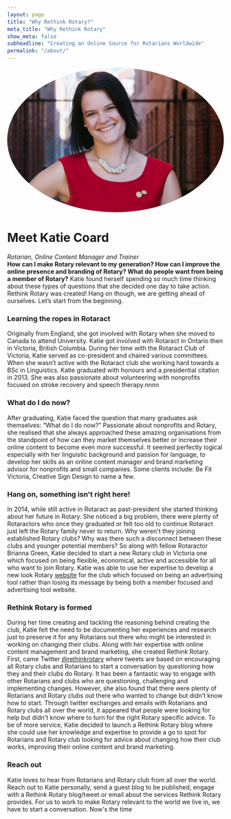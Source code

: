 ```yaml
---
layout: page
title: "Why Rethink Rotary?"
meta_title: "Why Rethink Rotary"
show_meta: false
subheadline: "Creating an Online Source for Rotarians Worldwide"
permalink: "/about/"
---
```

<img src="/assets/img/katie.jpg" style='border-radius: 100%;'>

<h1>Meet Katie Coard</h1>
<span class="gray"><i>Rotarian, Online Content Manager and Trainer</i></span>
<div>
    <a href="https://facebook.com/katiecoard">
      <i class="fa fa-facebook"></i>
    </a>
    <a href="mailto:katiebmcoard@gmail.com">
      <i class="fa fa-envelope-o"></i>
    </a> 
    <a href="https://ca.linkedin.com/in/katiecoard">
      <i class="fa fa-linkedin-square"></i>
    </a>
    <a href="https://twitter.com/RethinkRotary">
      <i class="fa fa-twitter"></i>
    </a>       
</div>	
<h7><b>How can I make Rotary relevant to my generation? How can I improve the online presence and branding of Rotary? What do people want from being a member of Rotary?</b></h7> Katie found herself spending so much  time thinking about these types of questions that she decided one day to take action. Rethink Rotary was created! Hang on though, we are getting ahead of ourselves. Let’s start from the beginning.

<h3><b>Learning the ropes in Rotaract</b></h3>
Originally from England, she got involved with Rotary when she moved to Canada to attend University. Katie got involved with Rotaract in Ontario then in Victoria, British Columbia. During her time with the Rotaract Club of Victoria, Katie served as co-president and chaired various committees. When she wasn’t active with the Rotaract club she working hard towards a BSc in Linguistics. Katie graduated with honours and a presidential citation in 2013. She was also passionate about volunteering with nonprofits focused on stroke recovery and speech therapy.nnnn

<h3><b>What do I do now?</b></h3>
After graduating, Katie faced the question that many graduates ask themselves: “What do I do now?” Passionate about nonprofits and Rotary, she realised that she always approached these amazing organisations from the standpoint of how can they market themselves better or increase their online content to become even more successful. It seemed perfectly logical especially with her linguistic background and passion for language, to develop her skills as an online content manager and brand marketing advisor for nonprofits and small companies. Some clients include: Be Fit Victoria, Creative Sign Design to name a few. 

<h3><b>Hang on, something isn't right here!</b></h3>
In 2014, while still active in Rotaract as past-president she started thinking about her future in Rotary. She noticed a big problem, there were plenty of Rotaractors who once they graduated or felt too old to continue Rotaract just left the Rotary family never to return. Why weren't they joining established Rotary clubs? Why was there such a disconnect between these clubs and younger potential members? So along with fellow Rotaractor Brianna Green, Katie decided to start a new Rotary club in Victoria one which focused on being flexible, economical, active and accessible for all who want to join Rotary. Katie was able to use her expertise to develop a new look Rotary <a href="https://www.victoriarotary.com">website</a> for the club which focused on being an advertising tool rather than losing its message by being both a member focused and advertising tool website.  

<h3><b>Rethink Rotary is formed</b></h3>
During her time creating and tackling the reasoning behind creating the club, Katie felt the need to be documenting her experiences and research just to preserve it for any Rotarians out there who might be interested in working on changing their clubs. Along with her expertise with online content management and brand marketing, she created Rethink Rotary. First, came Twitter <a href="https://twitter.com/RethinkRotary">@rethinkrotary</a> where tweets are based on encouraging all Rotary clubs and Rotarians to start a conversation by questioning how they and their clubs do Rotary. It has been a fantastic way to engage with other Rotarians and clubs who are questioning, challenging and implementing changes. However, she also found that there were plenty of Rotarians and Rotary clubs out there who wanted to change but didn’t know how to start. Through twitter exchanges and emails with Rotarians and Rotary clubs all over the world, it appeared that people were looking for help but didn't know where to turn for the right Rotary specific advice. To be of more service, Katie decided to launch a Rethink Rotary blog where she could use her knowledge and expertise to provide a go to spot for Rotarians and Rotary club looking for advice about changing how their club works, improving their online content and brand marketing.

<h3><b>Reach out</b></h3>
Katie loves to hear from Rotarians and Rotary club from all over the world. Reach out to Katie personally, send a guest blog to be published, engage with a Rethink Rotary blog/tweet or email about the services Rethink Rotary provides. For us to work to make Rotary relevant to the world we live in, we have to start a conversation. Now's the time